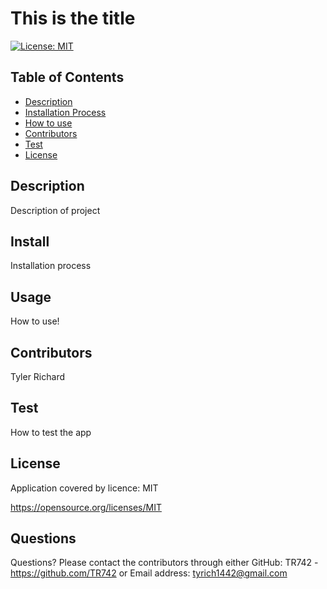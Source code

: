 # This is the title

[![License: MIT](https://img.shields.io/badge/License-MIT-yellow.svg)](https://opensource.org/licenses/MIT)

## Table of Contents

- [Description](#description)
- [Installation Process](#install)
- [How to use](#usage)
- [Contributors](#contributors)
- [Test](#test)
- [License](#license)

## Description
    
Description of project

## Install

Installation process

## Usage

How to use!

## Contributors

Tyler Richard

## Test

How to test the app

## License

Application covered by licence: MIT

https://opensource.org/licenses/MIT

## Questions

Questions? Please contact the contributors through either GitHub: TR742 - https://github.com/TR742 or Email address: tyrich1442@gmail.com